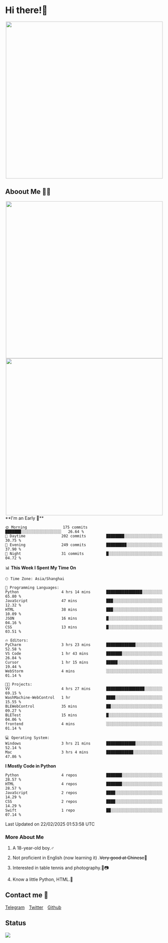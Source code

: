 # Hi there!🎉

<div align=center><img src="https://count.getloli.com/get/@Cicada000?theme=moebooru" width=500px></div>

## Aboout Me 👀💦

<div align=center>
<img src="https://github-readme-stats.vercel.app/api?username=Cicada000&show_icons=true&theme=tokyonight" width=500px>
<br>
<img src="https://github-readme-stats.vercel.app/api/top-langs/?username=Cicada000&show_icons=true&theme=tokyonight&layout=compact" width=500px>
</div>
<!--START_SECTION:waka-->
**I'm an Early 🐤** 

```text
🌞 Morning                175 commits         ███████░░░░░░░░░░░░░░░░░░   26.64 % 
🌆 Daytime                202 commits         ████████░░░░░░░░░░░░░░░░░   30.75 % 
🌃 Evening                249 commits         █████████░░░░░░░░░░░░░░░░   37.90 % 
🌙 Night                  31 commits          █░░░░░░░░░░░░░░░░░░░░░░░░   04.72 % 
```


📊 **This Week I Spent My Time On** 

```text
🕑︎ Time Zone: Asia/Shanghai

💬 Programming Languages: 
Python                   4 hrs 14 mins       ████████████████░░░░░░░░░   65.80 % 
JavaScript               47 mins             ███░░░░░░░░░░░░░░░░░░░░░░   12.32 % 
HTML                     38 mins             ███░░░░░░░░░░░░░░░░░░░░░░   10.09 % 
JSON                     16 mins             █░░░░░░░░░░░░░░░░░░░░░░░░   04.16 % 
CSS                      13 mins             █░░░░░░░░░░░░░░░░░░░░░░░░   03.51 % 

🔥 Editors: 
PyCharm                  3 hrs 23 mins       █████████████░░░░░░░░░░░░   52.58 % 
VS Code                  1 hr 43 mins        ███████░░░░░░░░░░░░░░░░░░   26.84 % 
Cursor                   1 hr 15 mins        █████░░░░░░░░░░░░░░░░░░░░   19.44 % 
WebStorm                 4 mins              ░░░░░░░░░░░░░░░░░░░░░░░░░   01.14 % 

🐱‍💻 Projects: 
VV                       4 hrs 27 mins       █████████████████░░░░░░░░   69.15 % 
WashMachine-WebControl   1 hr                ████░░░░░░░░░░░░░░░░░░░░░   15.55 % 
BLEWebControl            35 mins             ██░░░░░░░░░░░░░░░░░░░░░░░   09.27 % 
BLETest                  15 mins             █░░░░░░░░░░░░░░░░░░░░░░░░   04.06 % 
frontend                 4 mins              ░░░░░░░░░░░░░░░░░░░░░░░░░   01.14 % 

💻 Operating System: 
Windows                  3 hrs 21 mins       █████████████░░░░░░░░░░░░   52.14 % 
Mac                      3 hrs 4 mins        ████████████░░░░░░░░░░░░░   47.86 % 
```

**I Mostly Code in Python** 

```text
Python                   4 repos             ███████░░░░░░░░░░░░░░░░░░   28.57 % 
HTML                     4 repos             ███████░░░░░░░░░░░░░░░░░░   28.57 % 
JavaScript               2 repos             ████░░░░░░░░░░░░░░░░░░░░░   14.29 % 
CSS                      2 repos             ████░░░░░░░░░░░░░░░░░░░░░   14.29 % 
Swift                    1 repo              ██░░░░░░░░░░░░░░░░░░░░░░░   07.14 % 
```




 Last Updated on 22/02/2025 01:53:58 UTC
<!--END_SECTION:waka-->

### More About Me

1. A 18-year-old boy.♂

2. Not proficient in English (now learning it) .~~Very good at Chinese~~🤣

3. Interested in table tennis and photography.🏓📷

4. Know a little Python, HTML.🐍


## Contact me 💬

[Telegram](https://t.me/CicadaLYW)&emsp;[Twitter](https://twitter.com/Cicada0001)&emsp;[Github](https://github.com/Cicada000)

## Status
<img src="https://weather-icon.journeyad.repl.co/@hangzhou?v=1" align="left">







